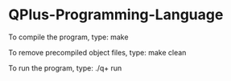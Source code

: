 # QPlus-Programming-Language

To compile the program, type:
    make

To remove precompiled object files, type:
    make clean

To run the program, type:
    ./q+ run